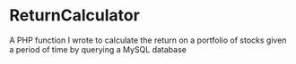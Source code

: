 # ReturnCalculator
A PHP function I wrote to calculate the return on a portfolio of stocks given a period of time by querying a MySQL database
